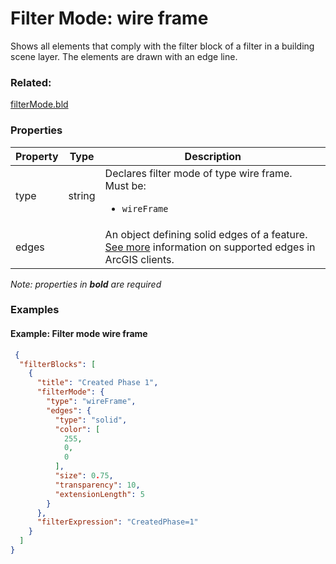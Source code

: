 # Filter Mode: wire frame

Shows all elements that comply with the filter block of a filter in a building scene layer.  The elements are drawn with an edge line.

### Related:

[filterMode.bld](filterMode.bld.md)
### Properties

| Property | Type | Description |
| --- | --- | --- |
| type | string | Declares filter mode of type wire frame.<div>Must be:<ul><li>`wireFrame`</li></ul></div> |
| edges |  | An object defining solid edges of a feature. [See more](https://developers.arcgis.com/web-scene-specification/objects/edges/) information on supported edges in ArcGIS clients. |

*Note: properties in **bold** are required*

### Examples 

#### Example: Filter mode wire frame 

```json
 {
  "filterBlocks": [
    {
      "title": "Created Phase 1",
      "filterMode": {
        "type": "wireFrame",
        "edges": {
          "type": "solid",
          "color": [
            255,
            0,
            0
          ],
          "size": 0.75,
          "transparency": 10,
          "extensionLength": 5
        }
      },
      "filterExpression": "CreatedPhase=1"
    }
  ]
} 
```

